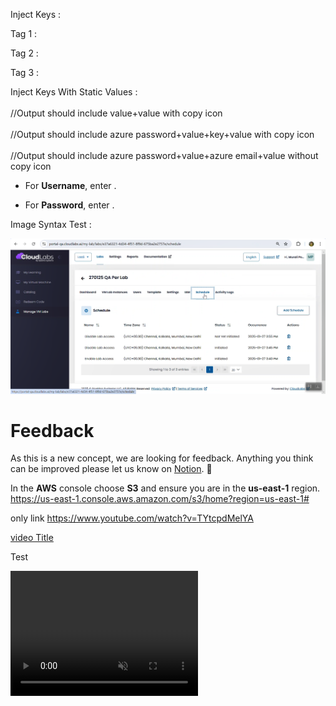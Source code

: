 Inject Keys : 

Tag 1 : <inject key="AzureAdUserEmail">

Tag 2 : <inject key="AzureAdUserEmail" />

Tag 3 : <inject key="AzureAdUserEmail"></inject>

Inject Keys With Static Values : <br>
<inject key="testKey2" value="StaticValue2" key="testkay1"  value="StaticValue1" /> <br>
         //Output should include value+value with copy icon <br>
<inject key="AzureAdUserPassword" value="StaticValue3" key="testkay2"  value="StaticValue2" /> <br>
        //Output should include azure password+value+key+value with copy icon <br>
<inject key="AzureAdUserPassword" value="StaticValue2" key="AzureAdUserEmail" value="StaticValue1" enableCopy="false" /> <br>
        //Output should include azure password+value+azure email+value without copy icon <br>



- For **Username**, enter <inject key="AzureAdUserEmail" enableCopy="true" />.

- For **Password**, enter <inject key="AzureAdUserPassword" enableCopy="true" />.


Image Syntax Test :

![Image Title](Images/image%20(88).png)



# Feedback

As this is a new concept, we are looking for feedback. Anything you think can be improved please let us know on [Notion](https://www.notion.so/wizio/f9e7ee31bac441368956856e5a2d0221?v=c19b50b29381493ebda0e48051552337). 🙏



In the **AWS** console choose **S3** and ensure you are in the **us-east-1** region. https://us-east-1.console.aws.amazon.com/s3/home?region=us-east-1#

only link 
https://www.youtube.com/watch?v=TYtcpdMelYA


[video Title](https://www.youtube.com/watch?v=TYtcpdMelYA)

Test 

<video width="300" height="200" controls loop="" muted="" autoplay="">
<video src="https://www.youtube.com/watch?v=TYtcpdMelYA">

!(Images/Tab%20status%20in%20split%20screen.mp4)
